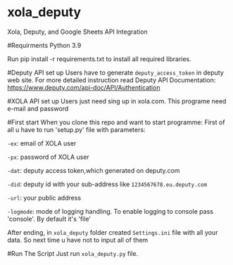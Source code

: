 # xola_deputy
Xola, Deputy, and Google Sheets API Integration

#Requirments
Python 3.9

Run pip install -r requirements.txt to install all required libraries.



#Deputy API set up
Users have to generate `deputy_access_token` in deputy web site.
For more detailed instruction read Deputy API Documentation: https://www.deputy.com/api-doc/API/Authentication

#XOLA API set up
Users just need sing up in xola.com. This programe need e-mail and password

#First start
When you clone this repo and want to start programme:
First of all u have to run 'setup.py' file with parameters:

`-ex`: email of XOLA user

`-px`: password of XOLA user

`-dat`: deputy access token,which generated on deputy.com

`-did`: deputy id with your sub-address like `1234567678.eu.deputy.com`

`-url`: your public address

`-logmode`: mode of logging handling. To enable logging to console pass 'console'. By default it's 'file'


After ending, in `xola_deputy` folder created `Settings.ini` file with all your data. So next time u have not to input all of them

#Run The Script
Just run `xola_deputy.py` file.


 

